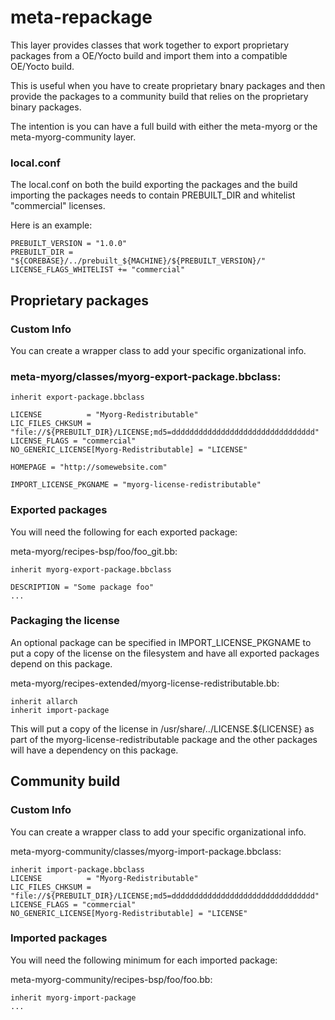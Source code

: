 # meta-repackage

This layer provides classes that work together to export proprietary packages
from a OE/Yocto build and import them into a compatible OE/Yocto build.

This is useful when you have to create proprietary bnary packages and then
provide the packages to a community build that relies on the proprietary 
binary packages.

The intention is you can have a full build with either the meta-myorg or the
meta-myorg-community layer.

### local.conf

The local.conf on both the build exporting the packages and the build importing
the packages needs to contain PREBUILT_DIR and whitelist "commercial" licenses.

Here is an example:
```
PREBUILT_VERSION = "1.0.0"
PREBUILT_DIR = "${COREBASE}/../prebuilt_${MACHINE}/${PREBUILT_VERSION}/"
LICENSE_FLAGS_WHITELIST += "commercial"
```

## Proprietary packages

### Custom Info

You can create a wrapper class to add your specific organizational info.

### meta-myorg/classes/myorg-export-package.bbclass:
```
inherit export-package.bbclass

LICENSE          = "Myorg-Redistributable"
LIC_FILES_CHKSUM = "file://${PREBUILT_DIR}/LICENSE;md5=dddddddddddddddddddddddddddddddd"
LICENSE_FLAGS = "commercial"
NO_GENERIC_LICENSE[Myorg-Redistributable] = "LICENSE"

HOMEPAGE = "http://somewebsite.com"

IMPORT_LICENSE_PKGNAME = "myorg-license-redistributable"
```

### Exported packages
You will need the following for each exported package:

meta-myorg/recipes-bsp/foo/foo_git.bb:
```
inherit myorg-export-package.bbclass

DESCRIPTION = "Some package foo"
...
```

### Packaging the license

An optional package can be specified in IMPORT_LICENSE_PKGNAME
to put a copy of the license on the filesystem and have all
exported packages depend on this package.

meta-myorg/recipes-extended/myorg-license-redistributable.bb:
```
inherit allarch
inherit import-package
```

This will put a copy of the license in /usr/share/../LICENSE.${LICENSE}
as part of the myorg-license-redistributable package and the other packages
will have a dependency on this package.  

## Community build

### Custom Info

You can create a wrapper class to add your specific organizational info.

meta-myorg-community/classes/myorg-import-package.bbclass:
```
inherit import-package.bbclass
LICENSE          = "Myorg-Redistributable"
LIC_FILES_CHKSUM = "file://${PREBUILT_DIR}/LICENSE;md5=dddddddddddddddddddddddddddddddd"
LICENSE_FLAGS = "commercial"
NO_GENERIC_LICENSE[Myorg-Redistributable] = "LICENSE"
```

### Imported packages
You will need the following minimum for each imported package:

meta-myorg-community/recipes-bsp/foo/foo.bb:
```
inherit myorg-import-package
...
```

